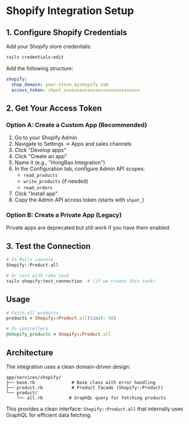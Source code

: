 # Shopify Integration Setup

## 1. Configure Shopify Credentials

Add your Shopify store credentials:

```bash
rails credentials:edit
```

Add the following structure:

```yaml
shopify:
  shop_domain: your-store.myshopify.com
  access_token: shpat_xxxxxxxxxxxxxxxxxxxxxxxxxxxxx
```

## 2. Get Your Access Token

### Option A: Create a Custom App (Recommended)

1. Go to your Shopify Admin
2. Navigate to Settings → Apps and sales channels
3. Click "Develop apps"
4. Click "Create an app"
5. Name it (e.g., "HongBao Integration")
6. In the Configuration tab, configure Admin API scopes:
   - `read_products`
   - `write_products` (if needed)
   - `read_orders`
7. Click "Install app"
8. Copy the Admin API access token (starts with `shpat_`)

### Option B: Create a Private App (Legacy)

Private apps are deprecated but still work if you have them enabled.

## 3. Test the Connection

```bash
# In Rails console
Shopify::Product.all

# Or test with rake task
rails shopify:test_connection  # (if we create this task)
```

## Usage

```ruby
# Fetch all products
products = Shopify::Product.all(limit: 50)

# In controllers
@shopify_products = Shopify::Product.all
```

## Architecture

The integration uses a clean domain-driven design:

```
app/services/shopify/
├── base.rb              # Base class with error handling
├── product.rb           # Product facade (Shopify::Product)
└── product/
    └── all.rb          # GraphQL query for fetching products
```

This provides a clean interface: `Shopify::Product.all` that internally uses GraphQL for efficient data fetching.